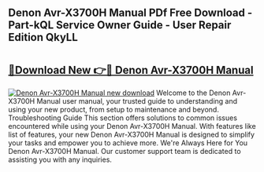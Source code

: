 ## Denon Avr-X3700H Manual PDf Free Download - Part-kQL Service Owner Guide - User Repair Edition QkyLL

# <h2><a href="http://bc25782.oget.top/?id=Denon+Avr-X3700H+Manual">🔗Download New 👉🔴 Denon Avr-X3700H Manual</a></h2>

[![Denon Avr-X3700H Manual new download](https://i.imgur.com/5g1atiW.png)](http://bc25782.oget.top/?id=Denon+Avr-X3700H+Manual)
Welcome to the Denon Avr-X3700H Manual user manual, your trusted guide to understanding and using your new product, from setup to maintenance and beyond. Troubleshooting Guide This section offers solutions to common issues encountered while using your Denon Avr-X3700H Manual. With features like list of features, your new Denon Avr-X3700H Manual is designed to simplify your tasks and empower you to achieve more. We're Always Here for You Denon Avr-X3700H Manual. Our customer support team is dedicated to assisting you with any inquiries.
